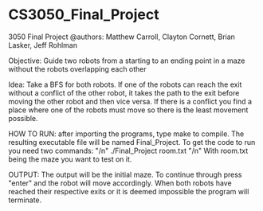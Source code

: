 # CS3050_Final_Project
3050 Final Project
@authors: Matthew Carroll, Clayton Cornett, Brian Lasker, Jeff Rohlman

Objective:
Guide two robots from a starting to an ending point in a maze without the robots overlapping each other

Idea:
Take a BFS for both robots. If one of the robots can reach the exit without a conflict of the other robot, it takes the path to the exit before moving the other robot and then vice versa. If there is a conflict you find a place where one of the robots must move so there is the least movement possible. 

HOW TO RUN:
after importing the programs, type make to compile. The resulting executable file will be named Final_Project. To get the code to run you need two commands:
"/n" ./Final_Project room.txt "/n"
With room.txt being the maze you want to test on it.

OUTPUT:
The output will be the initial maze. To continue through press "enter" and the robot will move accordingly. When both robots have reached their respective exits or it is deemed impossible the program will terminate.
